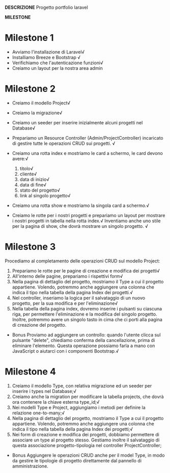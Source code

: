 __DESCRIZIONE__
Progetto portfolio laravel

__MILESTONE__
# Milestone 1
- Avviamo l'installazione di Laravel√
- Installiamo Breeze e Bootstrap √
- Verifichiamo che l'autenticazione funzioni√
- Creiamo un layout per la nostra area admin

# Milestone 2
- Creiamo il modello Project√
- Creiamo la migrazione√
- Creiamo un seeder per inserire inizialmente alcuni progetti nel Database√
- Prepariamo un Resource Controller (Admin/ProjectController) incaricato di gestire tutte le operazioni CRUD sui progetti. √
- Creiamo una rotta index e mostriamo le card a schermo, le card devono avere:√
    1. titolo√
    2. cliente√
    3. data di inizio√ 
    4. data di fine√
    5. stato del progetto√
    6. link al singolo progetto√
- Creiamo una rotta show e mostriamo la singola card a schermo.√

- Creiamo le rotte per i nostri progetti e prepariamo un layout per mostrare i  nostri progetti in tabella nella rotta index.√ Inventiamo anche uno stile per la pagina di show, che dovrà mostrare un singolo progetto. √

# Milestone 3

Procediamo al completamento delle operazioni CRUD sul modello Project:

1. Prepariamo le rotte per le pagine di creazione e modifica dei progetti√
2. All'interno delle pagine, prepariamo i rispettivi form√
3. Nella pagina di dettaglio del progetto, mostriamo il Type a cui il progetto appartiene. Volendo, potremmo anche aggiungere una colonna che indica il tipo nella tabella della pagina Index dei progetti.√
4. Nel controller, inseriamo la logica per il salvataggio di un nuovo progetto, per la sua modifica e per l'eliminazione√
5. Nella tabella della pagina index, dovremo inserire i pulsanti su ciascuna riga, per permettere l'eliminazione e la modifica del singolo progetto. Inoltre, potremmo avere un singolo tasto in cima che ci porti alla pagina di creazione del progetto.

- Bonus
Proviamo ad aggiungere un controllo: quando l'utente clicca sul pulsante "delete", chiediamo conferma della cancellazione, prima di eliminare l'elemento. Questa operazione possiamo farla a mano con JavaScript o aiutarci con i componenti Bootstrap.√

# Milestone 4
1. Creiamo il modello Type, con relativa migrazione ed un seeder per inserire i types nel Database;√
2. Creiamo anche la migration per modificare la tabella projects, che dovrà ora contenere la chiave esterna type_id;√
3. Nei modelli Type e Project, aggiungiamo i metodi per definire la relazione one-to-many;√
4. Nella pagina di dettaglio del progetto, mostriamo il Type a cui il progetto appartiene. Volendo, potremmo anche aggiungere una colonna che indica il tipo nella tabella della pagina Index dei progetti;√
5. Nei form di creazione e modifica dei progetti, dobbiamo permettere di associare un type al progetto stesso. Gestiamo inoltre il salvataggio di questa associazione progetto-tipologia nel controller ProjectController;

- Bonus
Aggiungere le operazioni CRUD anche per il model Type, in modo da gestire le tipologie di progetto direttamente dal pannello di amministrazione.
